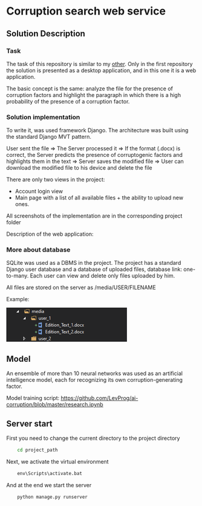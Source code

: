 # Corruption search web service

## Solution Description
### Task
The task of this repository is similar to my [other](https://github.com/LevProg/ai-corruption). Only in the first repository the solution is presented as a desktop application, and in this one it is a web application.

The basic concept is the same: analyze the file for the presence of corruption factors and highlight the paragraph in which there is a high probability of the presence of a corruption factor.

### Solution implementation
To write it, was used framework Django. The architecture was built using the standard Django MVT pattern.


User sent the file => The Server processed it => If the format (.docx) is correct, the Server predicts the presence of corruptogenic factors and highlights them in the text => Server saves the modified file => User can download the modified file to his device and delete the file

There are only two views in the project: 

+ Account login view
+ Main page with a list of all available files + the ability to upload new ones.

All screenshots of the implementation are in the corresponding project folder

Description of the web application:

### More about database
SQLite was used as a DBMS in the project.
The project has a standard Django user database and a database of uploaded files, database link: one-to-many.
Each user can view and delete only files uploaded by him.

All files are stored on the server as /media/USER/FILENAME
 
Example:

![](https://github.com/LevProg/ai-corruption-webservice/blob/master/Scrins/media_files.png?raw=true)

## Model
An ensemble of more than 10 neural networks was used as an artificial intelligence model, each for recognizing its own corruption-generating factor.

Model training script: https://github.com/LevProg/ai-corruption/blob/master/research.ipynb
## Server start
First you need to change the current directory to the project directory
```cmd
    cd project_path
```
Next, we activate the virtual environment
```cmd
    env\Scripts\activate.bat
```
And at the end we start the server
```cmd
    python manage.py runserver
```
